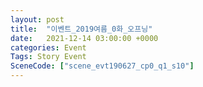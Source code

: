 ```yaml
---
layout: post
title:  "이벤트_2019여름_0화_오프닝"
date:   2021-12-14 03:00:00 +0000
categories: Event
Tags: Story Event
SceneCode: ["scene_evt190627_cp0_q1_s10"]
---
```

